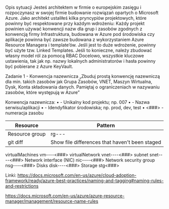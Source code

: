 Opis sytuacji 
Jesteś architektem w firmie o europejskim zasięgu i rozpoczynasz w swojej firmie budowanie rozwiązań opartych o Microsoft Azure. 
Jako architekt ustaliłeś kilka pryncypiów projektowych, które powinny być respektowane przy każdym wdrożeniu: 
Każdy projekt powinien używać konwencji nazw dla grup i zasobów zgodnych z konwencją firmy 
Infrastruktura, budowana w Azure pod środowiska czy aplikacje powinna być zawsze budowana z wykorzystaniem Azure Resource Managera i template’ów. Jeśli jest to duże wdrożenie, powinny być użyte tzw. Linked Templates. 
Jeśli to konieczne, należy zbudować własny model ról za pomocą RBAC 
Docelowo, wszystkie kluczowe ustawienia, tak jak np. nazwy lokalnych administratorów i hasła powinny być pobierane z Azure KeyVault.


Zadanie 1 - Konwencja nazewnicza 
„Zbuduj prostą konwencję nazewniczą dla min. takich zasobów jak Grupa Zasobów, VNET, Maszyn Wirtualna, Dysk, Konta składowania danych. Pamiętaj o ograniczeniach w nazywaniu zasobów, które występują w Azure” 
  

Konwencja nazewnicza: 
• <project code> - Unikalny kod projektu; np. 007 
• <service name> - Nazwa serwisu/aplikacji 
• <environment> - Idendyfikator środowiska; np. prod, dev, test 
• <###> - numeracja zasobu 
 

| Resource | Pattern |
| --- | --- |
| Resource group | rg-<project code>-<service name>-<environment> |
| git diff | Show file differences that haven't been staged |





virtualMachines 
vm-<project code>-<service name>-<environment>-<###> 
virtualNetwork 
vnet-<project code>-<service name>-<environment>-<###> 
subnet 
snet-<project code>-<service name>-<environment>-<###> 
Network interface (NIC) 
nic-<project code>-<service name>-<environment>-<###> 
Network security group 
nsg-<project code>-<service name>-<environment>-<###> 
Disks 
disk-<project code>-<service name>-<environment>-<###> 
Storage 
stg<project code><service name><environment><###> 
 
 
 
 
Linki: 
https://docs.microsoft.com/en-us/azure/cloud-adoption-framework/ready/azure-best-practices/naming-and-tagging#naming-rules-and-restrictions 
 
https://docs.microsoft.com/en-us/azure/azure-resource-manager/management/resource-name-rules 
  
